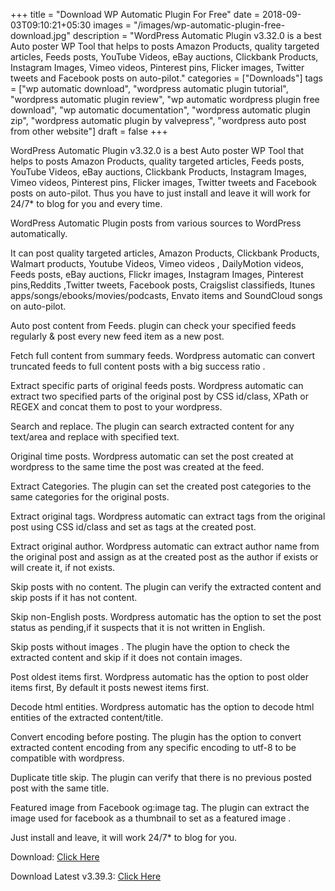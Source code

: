 +++ 
title = "Download WP Automatic Plugin For Free" 
date = 2018-09-03T09:10:21+05:30 
images = "/images/wp-automatic-plugin-free-download.jpg" 
description = "WordPress Automatic Plugin v3.32.0 is a best Auto poster WP Tool that helps to posts Amazon Products, quality targeted articles, Feeds posts, YouTube Videos, eBay auctions, Clickbank Products, Instagram Images, Vimeo videos, Pinterest pins, Flicker images, Twitter tweets and Facebook posts on auto-pilot." 
categories = ["Downloads"] tags = ["wp automatic download", "wordpress automatic plugin tutorial", "wordpress automatic plugin review", "wp automatic wordpress plugin free download", "wp automatic documentation", "wordpress automatic plugin zip", "wordpress automatic plugin by valvepress", "wordpress auto post from other website"] 
draft = false 
+++

WordPress Automatic Plugin v3.32.0 is a best Auto poster WP Tool that helps to posts Amazon Products, quality targeted articles, Feeds posts, YouTube Videos, eBay auctions, Clickbank Products, Instagram Images, Vimeo videos, Pinterest pins, Flicker images, Twitter tweets and Facebook posts on auto-pilot. Thus you have to just install and leave it will work for 24/7* to blog for you and every time.

WordPress Automatic Plugin posts from various sources to WordPress automatically.

It can post quality targeted articles, Amazon Products, Clickbank Products, Walmart products, Youtube Videos, Vimeo videos , DailyMotion videos, Feeds posts, eBay auctions, Flickr images, Instagram Images, Pinterest pins,Reddits ,Twitter tweets, Facebook posts, Craigslist classifieds, Itunes apps/songs/ebooks/movies/podcasts, Envato items and SoundCloud songs on auto-pilot.

Auto post content from Feeds. plugin can check your specified feeds regularly & post every new feed item as a new post.

Fetch full content from summary feeds. Wordpress automatic can convert truncated feeds to full content posts with a big success ratio .

Extract specific parts of original feeds posts. Wordpress automatic can extract two specified parts of the original post by CSS id/class, XPath or REGEX and concat them to post to your wordpress.

Search and replace. The plugin can search extracted content for any text/area and replace with specified text.

Original time posts. Wordpress automatic can set the post created at wordpress to the same time the post was created at the feed.

Extract Categories. The plugin can set the created post categories to the same categories for the original posts.

Extract original tags. Wordpress automatic can extract tags from the original post using CSS id/class and set as tags at the created post.

Extract original author. Wordpress automatic can extract author name from the original post and assign as at the created post as the author if exists or will create it, if not exists.

Skip posts with no content. The plugin can verify the extracted content and skip posts if it has not content.

Skip non-English posts. Wordpress automatic has the option to set the post status as pending,if it suspects that it is not written in English.

Skip posts without images . The plugin have the option to check the extracted content and skip if it does not contain images.

Post oldest items first. Wordpress automatic has the option to post older items first, By default it posts newest items first.

Decode html entities. Wordpress automatic has the option to decode html entities of the extracted content/title.

Convert encoding before posting. The plugin has the option to convert extracted content encoding from any specific encoding to utf-8 to be compatible with wordpress.

Duplicate title skip. The plugin can verify that there is no previous posted post with the same title.

Featured image from Facebook og:image tag. The plugin can extract the image used for facebook as a thumbnail to set as a featured image .

Just install and leave, it will work 24/7* to blog for you.

Download: [Click Here](https://github.com/serversidefileencryption/level2/releases/download/1.0/wp-automatic.zip)

Download Latest v3.39.3: [Click Here](https://github.com/cdn-images/cdn-images.github.io/releases/download/3.39.3/wp-automatic.zip)

